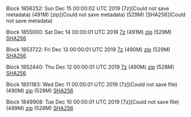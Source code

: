 Block 1856252: Sun Dec 15 00:00:02 UTC 2019 [7z](Could not save metadata) (491M) [zip](Could not save metadata) (529M) [SHA256](Could not save metadata)

Block 1855000: Sat Dec 14 00:00:01 UTC 2019 [7z]() (491M) [zip]() (529M) [SHA256]()

Block 1853722: Fri Dec 13 00:00:01 UTC 2019 [7z]() (490M) [zip]() (529M) [SHA256]()

Block 1852440: Thu Dec 12 00:00:01 UTC 2019 [7z](https://transfer.sh/Tu2n0/bootstrap.dat.20191212.7z) (490M) [zip](https://transfer.sh/IOpKH/bootstrap.dat.20191212.zip) (528M) [SHA256](https://transfer.sh/jFVny/sha256.txt)

Block 1851183: Wed Dec 11 00:00:01 UTC 2019 [7z](Could not save file) (490M) [zip]() (528M) [SHA256]()

Block 1849908: Tue Dec 10 00:00:01 UTC 2019 [7z](Could not save file) (489M) [zip]() (528M) [SHA256]()
